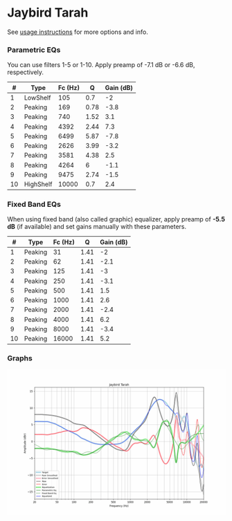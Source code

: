 # Jaybird Tarah
See [usage instructions](https://github.com/jaakkopasanen/AutoEq#usage) for more options and info.

### Parametric EQs
You can use filters 1-5 or 1-10. Apply preamp of -7.1 dB or -6.6 dB, respectively.

|   # | Type      |   Fc (Hz) |    Q |   Gain (dB) |
|-----|-----------|-----------|------|-------------|
|   1 | LowShelf  |       105 | 0.7  |        -2   |
|   2 | Peaking   |       169 | 0.78 |        -3.8 |
|   3 | Peaking   |       740 | 1.52 |         3.1 |
|   4 | Peaking   |      4392 | 2.44 |         7.3 |
|   5 | Peaking   |      6499 | 5.87 |        -7.8 |
|   6 | Peaking   |      2626 | 3.99 |        -3.2 |
|   7 | Peaking   |      3581 | 4.38 |         2.5 |
|   8 | Peaking   |      4264 | 6    |        -1.1 |
|   9 | Peaking   |      9475 | 2.74 |        -1.5 |
|  10 | HighShelf |     10000 | 0.7  |         2.4 |

### Fixed Band EQs
When using fixed band (also called graphic) equalizer, apply preamp of **-5.5 dB** (if available) and set gains manually with these parameters.

|   # | Type    |   Fc (Hz) |    Q |   Gain (dB) |
|-----|---------|-----------|------|-------------|
|   1 | Peaking |        31 | 1.41 |        -2   |
|   2 | Peaking |        62 | 1.41 |        -2.1 |
|   3 | Peaking |       125 | 1.41 |        -3   |
|   4 | Peaking |       250 | 1.41 |        -3.1 |
|   5 | Peaking |       500 | 1.41 |         1.5 |
|   6 | Peaking |      1000 | 1.41 |         2.6 |
|   7 | Peaking |      2000 | 1.41 |        -2.4 |
|   8 | Peaking |      4000 | 1.41 |         6.2 |
|   9 | Peaking |      8000 | 1.41 |        -3.4 |
|  10 | Peaking |     16000 | 1.41 |         5.2 |

### Graphs
![](./Jaybird%20Tarah.png)
